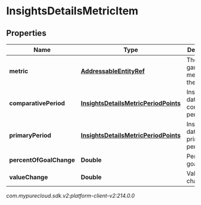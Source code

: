 # InsightsDetailsMetricItem


## Properties

| Name | Type | Description | Notes |
| ------------ | ------------- | ------------- | ------------- |
| **metric** | [**AddressableEntityRef**](AddressableEntityRef) | The gamification metric for the data |  [optional] |
| **comparativePeriod** | [**InsightsDetailsMetricPeriodPoints**](InsightsDetailsMetricPeriodPoints) | Insights data in the comparative period |  [optional] |
| **primaryPeriod** | [**InsightsDetailsMetricPeriodPoints**](InsightsDetailsMetricPeriodPoints) | Insights data in the primary period |  [optional] |
| **percentOfGoalChange** | **Double** | Percent of goal change |  [optional] |
| **valueChange** | **Double** | Value change |  [optional] |




_com.mypurecloud.sdk.v2:platform-client-v2:214.0.0_
